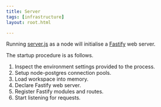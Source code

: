 ```yaml
---
title: Server
tags: [infrastructure]
layout: root.html

---
```


Running [server.js](https://github.com/GEOLYTIX/xyz/blob/master/server.js) as a node will initialise a [Fastify](https://www.fastify.io/) web server.

The startup procedure is as follows.

1. Inspect the environment settings provided to the process.
2. Setup node-postgres connection pools.
3. Load workspace into memory.
4. Declare Fastify web server.
5. Register Fastify modules and routes.
6. Start listening for requests.